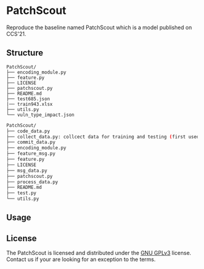 # PatchScout

Reproduce the baseline named PatchScout which is a model published on CCS'21.

## Structure

```
PatchScout/
├── encoding_module.py
├── feature.py
├── LICENSE
├── patchscout.py
├── README.md
├── test685.json
|── train943.xlsx
├── utils.py
└── vuln_type_impact.json
```

```bash
PatchScout/
├── code_data.py
├── collect_data.py: collcect data for training and testing (first used)
├── commit_data.py
├── encoding_module.py
├── feature_msg.py
├── feature.py
├── LICENSE
├── msg_data.py
├── patchscout.py
├── process_data.py
├── README.md
├── test.py
└── utils.py
```




## Usage

## License

The PatchScout is licensed and distributed under the [GNU GPLv3](LICENSE) license. Contact us if your are looking for an exception to the terms.